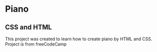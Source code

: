 # Piano
## CSS and HTML
This project was created to learn how to create piano by HTML and CSS. Project is from freeCodeCamp

